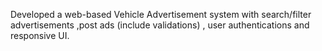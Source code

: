 Developed a web-based Vehicle Advertisement system with search/filter advertisements ,post ads (include validations) , user authentications and responsive UI.
